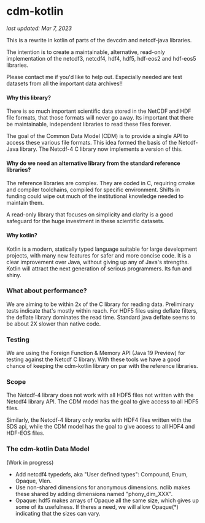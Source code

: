 # cdm-kotlin
_last updated: Mar 7, 2023_

This is a rewrite in kotlin of parts of the devcdm and netcdf-java libraries. 

The intention is to create a maintainable, alternative, read-only implementation of the netcdf3, netcdf4, 
hdf4, hdf5, hdf-eos2 and hdf-eos5 libraries. 

Please contact me if you'd like to help out. Especially needed are test datasets from all the important data archives!!

#### Why this library? 

There is so much important scientific data stored in the NetCDF and HDF file formats, that those formats will 
never go away. Its important that there be maintainable, independent libraries to read these files forever. 

The goal of the Common Data Model (CDM) is to provide a single API to access these various file formats. This idea
formed the basis of the Netcdf-Java library. The Netcdf-4 C library now implements a version of this.

#### Why do we need an alternative library from the standard reference libraries?

The reference libraries are complex. They are coded in C, requiring cmake and compiler toolchains, compiled for
specific environment. Shifts in funding could wipe out much of the institutional knowledge needed to maintain them.

A read-only library that focuses on simplicity and clarity is a good safeguard for the huge investment in these 
scientific datasets.

#### Why kotlin?

Kotlin is a modern, statically typed language suitable for large development projects, 
with many new features for safer and more concise code. It is a clear improvement over Java, without giving
up any of Java's strengths. Kotlin will attract the next generation of serious programmers. 
Its fun and shiny.

### What about performance?

We are aiming to be within 2x of the C library for reading data. Preliminary tests indicate that's mostly within reach. 
For HDF5 files using deflate filters, the deflate library dominates the read time. Standard java deflate seems to be
about 2X slower than native code.

### Testing

We are using the Foreign Function & Memory API (Java 19 Preview) for testing against the Netcdf C library. 
With these tools we have a good chance of keeping the cdm-kotlin library on par with the reference libraries.

### Scope

The Netcdf-4 library does not work with all HDF5 files not written with the Netcdf4 library API.
The CDM model has the goal to give access to all HDF5 files.

Similarly, the Netcdf-4 library only works with HDF4 files written with the SDS api, while the CDM model has the
goal to give access to all HDF4 and HDF-EOS files.

### The cdm-kotlin Data Model

(Work in progress)

* Add netcdf4 typedefs, aka "User defined types": Compound, Enum, Opaque, Vlen.
* Use non-shared dimensions for anonymous dimensions. nclib makes these shared by adding dimensions named "phony_dim_XXX".
* Opaque: hdf5 makes arrays of Opaque all the same size, which gives up some of its usefulness. If theres a need,
  we will allow Opaque(*) indicating that the sizes can vary.